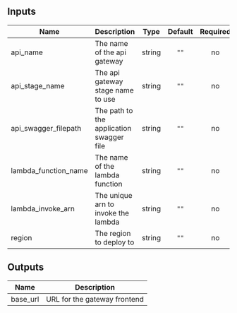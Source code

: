 
## Inputs

| Name | Description | Type | Default | Required |
|------|-------------|:----:|:-----:|:-----:|
| api\_name | The name of the api gateway | string | `""` | no |
| api\_stage\_name | The api gateway stage name to use | string | `""` | no |
| api\_swagger\_filepath | The path to the application swagger file | string | `""` | no |
| lambda\_function\_name | The name of the lambda function | string | `""` | no |
| lambda\_invoke\_arn | The unique arn to invoke the lambda | string | `""` | no |
| region | The region to deploy to | string | `""` | no |

## Outputs

| Name | Description |
|------|-------------|
| base\_url | URL for the gateway frontend |
